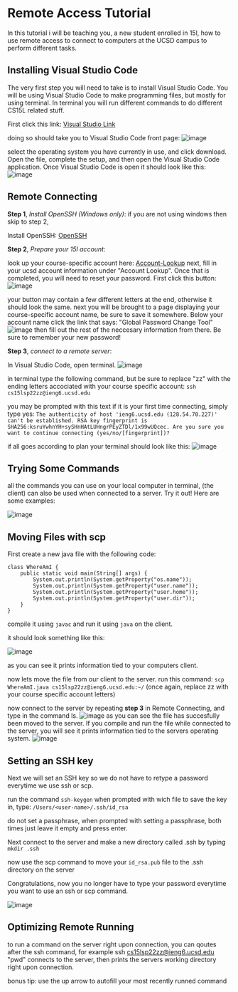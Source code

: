 # Remote Access Tutorial
In this tutorial i will be teaching you, a new student enrolled in 15l, how to use remote access to connect to computers at the UCSD campus to perform different tasks.

## Installing Visual Studio Code

The very first step you will need to take is to install Visual Studio Code. You will be using Visual Studio Code to make programming files, but mostly for using terminal. In terminal you will run different commands to do different CS15L related stuff.

First click this link: [Visual Studio Link](https://code.visualstudio.com/) 

doing so should take you to Visual Studio Code front page: 
![image](https://user-images.githubusercontent.com/97646229/162661223-7ae49684-4c01-4da3-8554-e67acfa13b56.png)

select the operating system you have currently in use, and click download.
Open the file, complete the setup, and then open the Visual Studio Code application.
Once Visual Studio Code is open it should look like this:
![image](https://user-images.githubusercontent.com/97646229/162661768-42e0ec20-355b-4b9e-84ec-29f1fe50bdc2.png)

## Remote Connecting

**Step 1**, *Install OpenSSH (Windows only)*: if you are not using windows then skip to step 2,

Install OpenSSH: [OpenSSH](https://docs.microsoft.com/en-us/windows-server/administration/openssh/openssh_install_firstuse) 

**Step 2**, *Prepare your 15l account*:

look up your course-specific account here: [Account-Lookup](https://sdacs.ucsd.edu/~icc/index.php)
next, fill in your ucsd account information under "Account Lookup".
Once that is completed, you will need to reset your password.
First click this button:
![image](https://user-images.githubusercontent.com/97646229/162663520-8475f428-a48f-4317-b511-831914f8cb1c.png)

your button may contain a few different letters at the end, otherwise it should look the same.
next you will be brought to a page displaying your course-specific account name, be sure to save it somewhere.
Below your account name click the link that says: "Global Password Change Tool"
![image](https://user-images.githubusercontent.com/97646229/162663788-4b6a5131-c9a1-4150-afee-c8fca90db3c3.png)
then fill out the rest of the neccesary information from there. Be sure to remember your new password!

**Step 3**, *connect to a remote server*:

In Visual Studio Code, open terminal.
![image](https://user-images.githubusercontent.com/97646229/162664341-5b356855-66fc-414a-b8d0-5c1f79ee51a5.png)

in terminal type the following command, but be sure to replace "zz" with the ending letters accociated with your course specific account:
`ssh cs15lsp22zz@ieng6.ucsd.edu`

you may be prompted with this text if it is your first time connecting, simply type yes:
`The authenticity of host 'ieng6.ucsd.edu (128.54.70.227)' can't
be established.
RSA key fingerprint is
SHA256:ksruYwhnYH+sySHnHAtLUHngrPEyZTDl/1x99wUQcec.
Are you sure you want to continue connecting
(yes/no/[fingerprint])?`

if all goes according to plan your terminal should look like this:
![image](https://user-images.githubusercontent.com/97646229/162664832-90eeb66b-3a6c-4c5a-abc5-22c5847a4a2a.png)

## Trying Some Commands

all the commands you can use on your local computer in terminal, (the client) can also be used when connected to a server. Try it out!
Here are some examples:

![image](https://user-images.githubusercontent.com/97646229/162666877-3c9acdb2-be5f-47b0-8665-8aeb72930dba.png)

## Moving Files with scp

First create a new java file with the following code:

```
class WhereAmI {
    public static void main(String[] args) {
        System.out.println(System.getProperty("os.name"));
        System.out.println(System.getProperty("user.name"));
        System.out.println(System.getProperty("user.home"));
        System.out.println(System.getProperty("user.dir"));
    }
}
```

compile it using `javac` and run it using `java` on the client.

it should look something like this:

![image](https://user-images.githubusercontent.com/97646229/162668190-1bad1e04-2fe5-4f96-bab1-7d6f1495388d.png)

as you can see it prints information tied to your computers client.

now lets move the file from our client to the server. run this command: 
`scp WhereAmI.java cs15lsp22zz@ieng6.ucsd.edu:~/` (once again, replace zz with your course specific account letters)

now connect to the server by repeating **step 3** in Remote Connecting, and type in the command ls.
![image](https://user-images.githubusercontent.com/97646229/162669022-119eca79-e6b6-4739-ad16-243369fc3acf.png)
as you can see the file has succesfully been moved to the server. If you compile and run the file while connected to the server, you will see it prints information tied to the servers operating system.
![image](https://user-images.githubusercontent.com/97646229/162669199-d45fdfef-8864-4e3f-a574-5e6a7ce5cf55.png)

## Setting an SSH key

Next we will set an SSH key so we do not have to retype a password everytime we use ssh or scp.

run the command `ssh-keygen`
when prompted with wich file to save the key in, type: `/Users/<user-name>/.ssh/id_rsa`

do not set a passphrase, when prompted with setting a passphrase, both times just leave it empty and press enter.

Next connect to the server and make a new directory called .ssh by typing `mkdir .ssh`

now use the scp command to move your `id_rsa.pub` file to the .ssh directory on the server

Congratulations, now you no longer have to type your password everytime you want to use an ssh or scp command.
	
![image](https://user-images.githubusercontent.com/97646229/162673603-c7d51ab9-96a7-4888-baf6-6d1f27341b70.png)


## Optimizing Remote Running

to run a command on the server right upon connection, you can qoutes after the ssh command, for example ssh cs15lsp22zz@ieng6.ucsd.edu "pwd" connects to the server, then prints the servers working directory right upon connection.



bonus tip: use the up arrow to autofill your most recently runned command

















